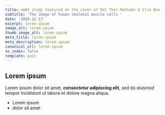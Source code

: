 ```yaml
---
title: eAAV study featured on the cover of Mol Ther Methods & Clin Dev
subtitle: 'The image of human skeletal muscle cells '
date: '2020-12-17'
excerpt: lorem-ipsum
image_alt: lorem-ipsum
thumb_image_alt: lorem-ipsum
meta_title: lorem-ipsum
meta_description: lorem-ipsum
canonical_url: lorem-ipsum
no_index: false
template: post
---
```

## Lorem ipsum

Lorem ipsum dolor sit amet, **consectetur adipiscing elit**, sed do eiusmod tempor incididunt ut labore et dolore magna aliqua.

- Lorem ipsum
- dolor sit amet
